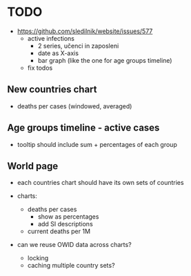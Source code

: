 # TODO

- https://github.com/sledilnik/website/issues/577
    - active infections
        - 2 series, učenci in zaposleni
        - date as X-axis
        - bar graph (like the one for age groups timeline) 
    - fix todos
        

## New countries chart
- deaths per cases (windowed, averaged)

## Age groups timeline - active cases
- tooltip should include sum + percentages of each group

## World page
- each countries chart should have its own sets of countries
- charts:
    - deaths per cases
        - show as percentages
        - add SI descriptions
    - current deaths per 1M

- can we reuse OWID data across charts?
    - locking
    - caching multiple country sets?
